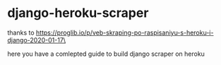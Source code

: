 # django-heroku-scraper

thanks to https://proglib.io/p/veb-skraping-po-raspisaniyu-s-heroku-i-django-2020-01-17\

here you have a comlepted guide to build django scraper on heroku
